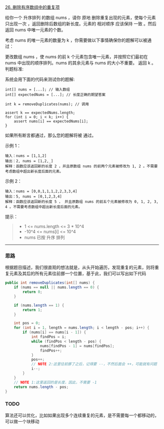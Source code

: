 [26. 删除有序数组中的重复项](https://leetcode.cn/problems/remove-duplicates-from-sorted-array/description/)

给你一个 升序排列 的数组 nums ，请你 原地 删除重复出现的元素，使每个元素 只出现一次 ，返回删除后数组的新长度。元素的 相对顺序 应该保持 一致 。然后返回 nums 中唯一元素的个数。  

考虑 nums 的唯一元素的数量为 k ，你需要做以下事情确保你的题解可以被通过：  

更改数组 nums ，使 nums 的前 k 个元素包含唯一元素，并按照它们最初在 nums 中出现的顺序排列。nums 的其余元素与 nums 的大小不重要。
返回 k 。
判题标准:

系统会用下面的代码来测试你的题解:

```
int[] nums = [...]; // 输入数组
int[] expectedNums = [...]; // 长度正确的期望答案

int k = removeDuplicates(nums); // 调用

assert k == expectedNums.length;
for (int i = 0; i < k; i++) {
    assert nums[i] == expectedNums[i];
}
```
如果所有断言都通过，那么您的题解将被 通过。



示例 1：
```
输入：nums = [1,1,2]
输出：2, nums = [1,2,_]
解释：函数应该返回新的长度 2 ，并且原数组 nums 的前两个元素被修改为 1, 2 。不需要考虑数组中超出新长度后面的元素。
```
示例 2：
```
输入：nums = [0,0,1,1,1,2,2,3,3,4]
输出：5, nums = [0,1,2,3,4]
解释：函数应该返回新的长度 5 ， 并且原数组 nums 的前五个元素被修改为 0, 1, 2, 3, 4 。不需要考虑数组中超出新长度后面的元素。
```

提示：
>- 1 <= nums.length <= 3 * 10^4
>- -10^4 <= nums[i] <= 10^4
>- nums 已按 升序 排列

<hr/>

### 思路
根据题目描述，我们很直观的想法就是，从头开始遍历，发现重复的元素，则将重复元素及其后的所有元素往前挪一个位置，基于此，我们可以写出如下代码

```java
public int removeDuplicates(int[] nums) {
    if (nums == null || nums.length == 0) {
        return 0;
    }

    if (nums.length == 1) {
        return 1;
    }

    int pos = 0;
    for (int i = 1, length = nums.length; i < length - pos; i++) {
        if (nums[i] == nums[i - 1]) {
            int findPos = i;
            while (findPos < length - pos) {
                nums[findPos - 1] = nums[findPos];
                findPos++;
            }
            pos++;
            // NOTE 2:这里往前挪了之后，记得要 --，不然后面会 ++，可能就有问题
            i--;
        }
    }
    // NOTE 1:这里返回的是长度，因此，不需要 -1
    return nums.length - pos;
}
```

### TODO
算法还可以优化，比如如果出现多个连续重复的元素，是不需要每一个都移动的，可以做一个块移动